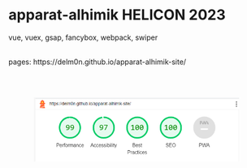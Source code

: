 # apparat-alhimik HELICON 2023

vue, vuex, gsap, fancybox, webpack, swiper

<br>
pages: https://delm0n.github.io/apparat-alhimik-site/
<!-- <br>
now: https://apparat-alhimik.ru/ -->

<br><br>

<p align="center">
    <img style="max-width:80%" src="./lth.png" >
</p>
